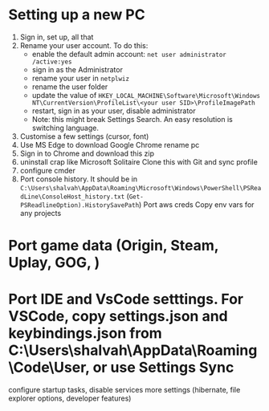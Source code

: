 # Setting up a new PC

1. Sign in, set up, all that
2. Rename your user account. To do this:
   - enable the default admin account: `net user administrator /active:yes`
   - sign in as the Administrator
   - rename your user in `netplwiz`
   - rename the user folder
   - update the value of `HKEY_LOCAL_MACHINE\Software\Microsoft\Windows NT\CurrentVersion\ProfileList\<your user SID>\ProfileImagePath`
   - restart, sign in as your user, disable administrator
   - Note: this might break Settings Search. An easy resolution is switching language.
3. Customise a few settings (cursor, font)
4. Use MS Edge to download Google Chrome
rename pc
5. Sign in to Chrome and download this zip 
6. uninstall crap like Microsoft Solitaire
Clone this with Git and sync profile
7. configure cmder
8. Port console history. It should be in  `C:\Users\shalvah\AppData\Roaming\Microsoft\Windows\PowerShell\PSReadLine\ConsoleHost_history.txt` (`Get-PSReadlineOption).HistorySavePath`)
Port aws creds
Copy env vars for any projects
# Port game data (Origin, Steam, Uplay, GOG, )
# Port IDE and VsCode setttings. For VSCode, copy settings.json and keybindings.json from C:\Users\shalvah\AppData\Roaming\Code\User, or use Settings Sync
configure startup tasks, disable services
more settings (hibernate,  file explorer options, developer features)